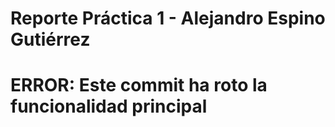 # Reporte Práctica 1 - Alejandro Espino Gutiérrez

# ERROR: Este commit ha roto la funcionalidad principal
